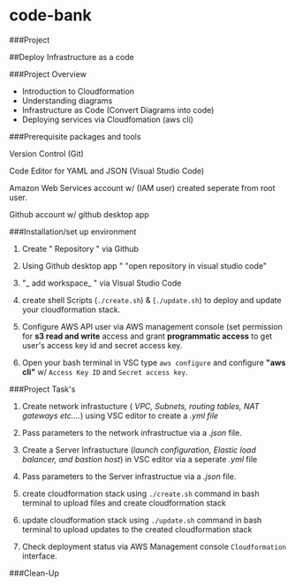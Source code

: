 # code-bank

###Project 

##Deploy Infrastructure as a code


###Project Overview

- Introduction to Cloudformation
- Understanding diagrams
- Infrastructure as Code (Convert Diagrams into code)
- Deploying services via Cloudfomation (aws cli)

###Prerequisite packages and tools


Version Control (Git)

Code Editor for YAML and JSON (Visual Studio Code)

Amazon Web Services account w/ (IAM user) created seperate from root user.

Github account w/ github desktop app



###Installation/set up environment


1. Create " Repository " via Github

2. Using Github desktop app " "open repository in visual studio code"

3. "_ add workspace_ " via Visual Studio Code

4. create shell Scripts (`./create.sh`) & (`./update.sh`) to deploy and update your cloudformation stack.

5. Configure AWS API user via AWS management console (set permission for **s3 read and write** access and grant **programmatic access** to get user's access key id and secret access key.

6. Open your bash terminal in VSC type  `aws configure` and configure **"aws cli"** w/ `Access Key ID` and `Secret access key`.



###Project Task's


1. Create network infrastucture ( _VPC, Subnets, routing tables, NAT gateways etc...._) using VSC editor to create a _.yml file_

2. Pass parameters to the network infrastructue via a _.json_ file.

3. Create a Server Infrastucture (_launch configuration, Elastic load balancer, and bastion host_) in VSC editor via a seperate _.yml_ file

4. Pass parameters to the Server infrastructue via a _.json_ file.

5. create cloudformation stack using `./create.sh` command in bash terminal to upload files and create cloudformation stack

6. update cloudformation stack using `./update.sh` command in bash terminal to upload updates to the created cloudformation stack

7. Check deployment status via AWS Management console `Cloudformation` interface.


###Clean-Up
